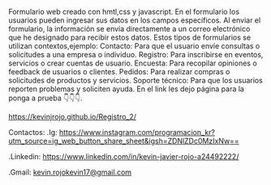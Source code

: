 Formulario web creado con hmtl,css y javascript. En el formulario los usuarios pueden ingresar sus datos en los campos específicos. Al enviar el formulario, la información se envía directamente a un correo electrónico que he designado para recibir estos datos. Estos tipos de formularios se utilizan contextos,ejemplo:
Contacto: Para que el usuario envíe consultas o solicitudes a una empresa o individuo.
Registro: Para inscribirse en eventos, servicios o crear cuentas de usuario.
Encuesta: Para recopilar opiniones o feedback de usuarios o clientes.
Pedidos: Para realizar compras o solicitudes de productos y servicios.
Soporte técnico:  Para que los usuarios reporten problemas y soliciten ayuda.
En el link les dejo página para la ponga a prueba 👇👇👇.

https://kevinjrojo.github.io/Registro_2/

Contactos:
.Ig: https://www.instagram.com/programacion_kr?utm_source=ig_web_button_share_sheet&igsh=ZDNlZDc0MzIxNw==

.Linkedin: https://www.linkedin.com/in/kevin-javier-rojo-a24492222/

.Gmail: kevin.rojokevin17@gmail.com
